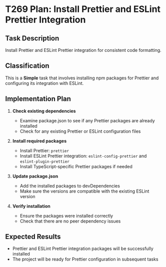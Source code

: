 # T269 Plan: Install Prettier and ESLint Prettier Integration

## Task Description
Install Prettier and ESLint Prettier integration for consistent code formatting.

## Classification
This is a **Simple** task that involves installing npm packages for Prettier and configuring its integration with ESLint.

## Implementation Plan

1. **Check existing dependencies**
   - Examine package.json to see if any Prettier packages are already installed
   - Check for any existing Prettier or ESLint configuration files

2. **Install required packages**
   - Install Prettier: `prettier`
   - Install ESLint Prettier integration: `eslint-config-prettier` and `eslint-plugin-prettier`
   - Install TypeScript-specific Prettier packages if needed

3. **Update package.json**
   - Add the installed packages to devDependencies
   - Make sure the versions are compatible with the existing ESLint version

4. **Verify installation**
   - Ensure the packages were installed correctly
   - Check that there are no peer dependency issues

## Expected Results
- Prettier and ESLint Prettier integration packages will be successfully installed
- The project will be ready for Prettier configuration in subsequent tasks